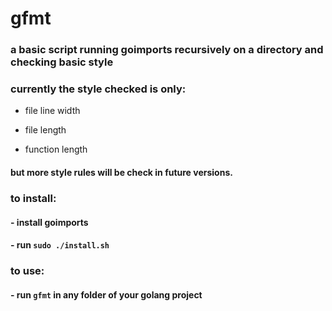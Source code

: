 # gfmt

### a basic script running goimports recursively on a directory and checking basic style

### currently the style checked is only: 

- file line width

- file length 

- function length

#### but more style rules will be check in future versions.

### to install:

#### - install goimports

#### - run `sudo ./install.sh`

### to use:

#### - run `gfmt` in any folder of your golang project
